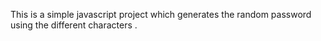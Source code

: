 This is a simple javascript project which generates the random password using the different characters .